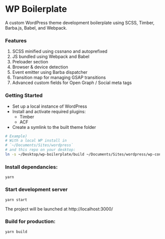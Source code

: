 # WP Boilerplate
A custom WordPress theme development boilerplate using SCSS, Timber, Barba.js, Babel, and Webpack.

### Features
1. SCSS minified using cssnano and autoprefixed
2. JS bundled using Webpack and Babel
3. Preloader section
4. Browser & device detection
5. Event emitter using Barba dispatcher
6. Transition map for managing GSAP transitions
7. Advanced custom fields for Open Graph / Social meta tags

### Getting Started
- Set up a local instance of WordPress
- Install and activate required plugins:
  - Timber
  - ACF
- Create a symlink to the built theme folder
```sh
# Example)
# With a local WP install in
# `~/Documents/Sites/wordpress`
# and this repo on your desktop:
ln -s ~/Desktop/wp-boilerplate/build ~/Documents/Sites/wordpress/wp-content/themes/wp-boilerplate
```
### Install dependancies:
```
yarn
```
### Start development server
```
yarn start
```
The project will be launched at http://localhost:3000/
### Build for production:
```
yarn build
```
